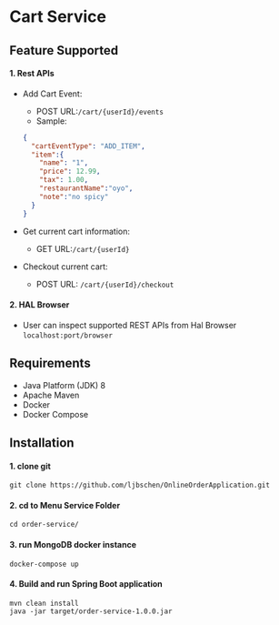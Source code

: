 # Cart Service

## Feature Supported
#### 1. Rest APIs
* Add Cart Event:
    * POST URL:```/cart/{userId}/events``` 
    * Sample: 
    ```json
    {
      "cartEventType": "ADD_ITEM",
      "item":{
        "name": "1",
        "price": 12.99,
        "tax": 1.00,
        "restaurantName":"oyo",
        "note":"no spicy"
      } 
    } 
    ```

* Get current cart information: 
    * GET URL:```/cart/{userId}```
    
* Checkout current cart: 
    * POST URL: ```/cart/{userId}/checkout```
    
#### 2. HAL Browser
* User can inspect supported REST APIs from Hal Browser
```localhost:port/browser```


## Requirements 
* Java Platform (JDK) 8
* Apache Maven
* Docker
* Docker Compose 

## Installation
#### 1. clone git
```aidl
git clone https://github.com/ljbschen/OnlineOrderApplication.git
```

#### 2. cd to Menu Service Folder
```aidl
cd order-service/
```

#### 3. run MongoDB docker instance
```aidl
docker-compose up
```

#### 4. Build and run Spring Boot application
```aidl
mvn clean install
java -jar target/order-service-1.0.0.jar